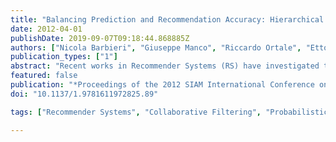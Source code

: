```yaml
---
title: "Balancing Prediction and Recommendation Accuracy: Hierarchical Latent Factors for Preference Data"
date: 2012-04-01
publishDate: 2019-09-07T09:18:44.868885Z
authors: ["Nicola Barbieri", "Giuseppe Manco", "Riccardo Ortale", "Ettore Ritacco"]
publication_types: ["1"]
abstract: "Recent works in Recommender Systems (RS) have investigated the relationships between the prediction accuracy, i.e. the ability of a RS to minimize a cost function (for instance the RMSE measure) in estimating users' preferences, and the accuracy of the recommendation list provided to users. State-of-the-art recommendation algorithms, which focus on the minimization of RMSE, have shown to achieve weak results from the recommendation accuracy perspective, and vice versa. In this work we present a novel Bayesian probabilistic hierarchical approach for users' preference data, which is designed to overcome the limitation of current methodologies and thus to meet both prediction and recommendation accuracy. According to the generative semantics of this technique, each user is modeled as a random mixture over latent factors, which identify users community interests. Each individual user community is then modeled as a mixture of topics, which capture the preferences of the members on a set of items. We provide two different formalization of the basic hierarchical model: BH-Forced focuses on rating prediction, while BH-Free models both the popularity of items and the distribution over item ratings. The combined modeling of item popularity and rating provides a powerful framework for the generation of highly accurate recommendations. An extensive evaluation over two popular benchmark datasets reveals the effectiveness and the quality of the proposed algorithms, showing that BH-Free realizes the most satisfactory compromise between prediction and recommendation accuracy with respect to several state-of-the-art competitors.   Read More: https://epubs.siam.org/doi/10.1137/1.9781611972825.89"
featured: false
publication: "*Proceedings of the 2012 SIAM International Conference on Data Mining*"
doi: "10.1137/1.9781611972825.89"

tags: ["Recommender Systems", "Collaborative Filtering", "Probabilistic Modeling"]

---
```


